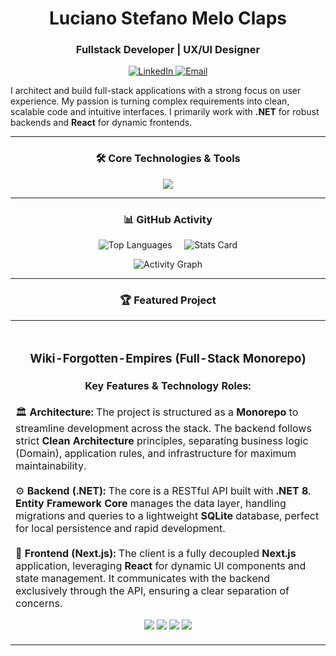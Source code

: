 <h1 align="center">Luciano Stefano Melo Claps</h1>
<h3 align="center">Fullstack Developer | UX/UI Designer</h3>

<p align="center">
  <a href="https://www.linkedin.com/in/luciano-melo-claps/">
    <img alt="LinkedIn" src="https://img.shields.io/badge/LinkedIn-Profile-blue?style=for-the-badge&logo=linkedin">
  </a>
  <a href="mailto:meloclapsluciano@gmail.com">
    <img alt="Email" src="https://img.shields.io/badge/Email-Let's_Talk-red?style=for-the-badge&logo=gmail">
  </a>
</p>

I architect and build full-stack applications with a strong focus on user experience. My passion is turning complex requirements into clean, scalable code and intuitive interfaces. I primarily work with **.NET** for robust backends and **React** for dynamic frontends.

---
<h3 align="center">🛠️ Core Technologies & Tools</h3>

<p align="center">
  <img src="https://skillicons.dev/icons?i=cs,dotnet,react,nextjs,js,mysql,sqlite,git,github,figma,tailwindcss,materialui,scss" />
</p>

---




<h3 align="center">📊 GitHub Activity</h3>

<p align="center">
  <img src="https://github-readme-stats.vercel.app/api/top-langs?username=luciano-meloclaps&show_icons=true&locale=en&layout=compact&theme=tokyonight" alt="Top Languages" />
  &nbsp;&nbsp;&nbsp;
  <img src="https://github-readme-stats.vercel.app/api?username=luciano-meloclaps&show_icons=true&theme=radical" alt="Stats Card" />
</p>
<p align="center">
  <img src="https://github-readme-activity-graph.vercel.app/graph?username=luciano-meloclaps&theme=react-dark&hide_border=true&area=true" alt="Activity Graph" />
</p>

---

<h3 align="center">🏆 Featured Project</h3>

<table width="100%" align="center">
<tr>
<td align="center">
  <!--   <a href="https://github.com/luciano-meloclaps/Wiki-Forgotten-Empires">
    Reemplaza esta imagen con una captura de pantalla atractiva de tu proyecto.
      Puedes subir la imagen al propio repositorio y enlazarla.
    <img src="https://via.placeholder.com/800x400.png?text=Wiki-Forgotten-Empires+Project+Screenshot" alt="Wiki-Forgotten-Empires" />   -->
  </a>
  <br />
  
  <h3 align="center">Wiki-Forgotten-Empires (Full-Stack Monorepo)</h3>
   <h4 align="center">Key Features & Technology Roles:</h4>
  <p align="left">
    🏛️ <b>Architecture:</b> The project is structured as a <b>Monorepo</b> to streamline development across the stack. The backend follows strict <b>Clean Architecture</b> principles, separating business logic (Domain), application rules, and infrastructure for maximum maintainability.
    <br><br>
    ⚙️ <b>Backend (.NET):</b> The core is a RESTful API built with <b>.NET 8</b>. <b>Entity Framework Core</b> manages the data layer, handling migrations and queries to a lightweight <b>SQLite</b> database, perfect for local persistence and rapid development.
    <br><br>
    🎨 <b>Frontend (Next.js):</b> The client is a fully decoupled <b>Next.js</b> application, leveraging <b>React</b> for dynamic UI components and state management. It communicates with the backend exclusively through the API, ensuring a clear separation of concerns.
  </p>

 
  
  <p align="center">
    <img src="https://img.shields.io/badge/.NET-5C2D91?style=for-the-badge&logo=dotnet&logoColor=white" />
    <img src="https://img.shields.io/badge/Next.js-000000?style=for-the-badge&logo=nextdotjs&logoColor=white" />
    <img src="https://img.shields.io/badge/SQLite-003B57?style=for-the-badge&logo=sqlite&logoColor=white" />
    <img src="https://img.shields.io/badge/React-20232A?style=for-the-badge&logo=react&logoColor=61DAFB" />
  </p>
